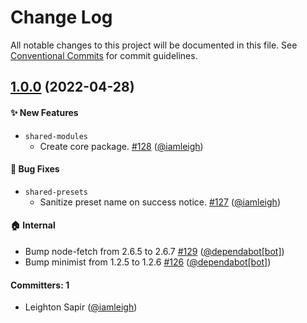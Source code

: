 # Change Log

All notable changes to this project will be documented in this file. See [Conventional Commits](https://conventionalcommits.org/) for commit guidelines.

## [1.0.0](https://github.com/wpmudev/shared-modules/releases/tag/%40wpmudev%2Fshared-modules%401.0.0) (2022-04-28)

#### ✨ New Features
* `shared-modules`
  * Create core package. [#128](https://github.com/wpmudev/shared-modules/pull/128) ([@iamleigh](https://github.com/iamleigh))

#### 🐛 Bug Fixes
* `shared-presets`
  * Sanitize preset name on success notice. [#127](https://github.com/wpmudev/shared-modules/pull/127) ([@iamleigh](https://github.com/iamleigh))

#### 🏠 Internal
* Bump node-fetch from 2.6.5 to 2.6.7 [#129](https://github.com/wpmudev/shared-modules/pull/129) ([@dependabot[bot]](https://github.com/apps/dependabot))
* Bump minimist from 1.2.5 to 1.2.6 [#126](https://github.com/wpmudev/shared-modules/pull/126) ([@dependabot[bot]](https://github.com/apps/dependabot))

#### Committers: 1
- Leighton Sapir ([@iamleigh](https://github.com/iamleigh))